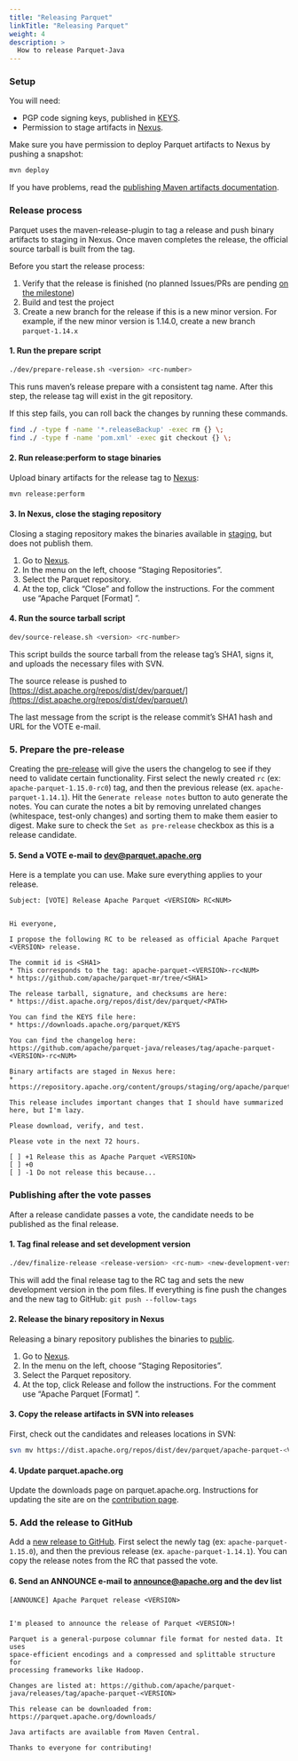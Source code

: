 ```yaml
---
title: "Releasing Parquet"
linkTitle: "Releasing Parquet"
weight: 4
description: >
  How to release Parquet-Java
---
```


### Setup

You will need: 

- PGP code signing keys, published in [KEYS](https://downloads.apache.org/parquet/KEYS).
- Permission to stage artifacts in [Nexus](https://repository.apache.org/).

Make sure you have permission to deploy Parquet artifacts to Nexus by pushing a snapshot:

```sh
mvn deploy
```

If you have problems, read the [publishing Maven artifacts documentation](https://www.apache.org/dev/publishing-maven-artifacts.html).

### Release process

Parquet uses the maven-release-plugin to tag a release and push binary artifacts to staging in Nexus. Once maven completes the release, the official source tarball is built from the tag.

Before you start the release process:

1. Verify that the release is finished (no planned Issues/PRs are pending [on the milestone](https://github.com/apache/parquet-java/milestones)) 
1. Build and test the project 
1. Create a new branch for the release if this is a new minor version. For example, if the new minor version is 1.14.0, create a new branch `parquet-1.14.x`

#### 1\. Run the prepare script

```sh
./dev/prepare-release.sh <version> <rc-number>
```

This runs maven’s release prepare with a consistent tag name. After this step, the release tag will exist in the git repository.

If this step fails, you can roll back the changes by running these commands.

```sh
find ./ -type f -name '*.releaseBackup' -exec rm {} \;
find ./ -type f -name 'pom.xml' -exec git checkout {} \;
```

#### 2\. Run release:perform to stage binaries

Upload binary artifacts for the release tag to [Nexus](https://repository.apache.org/):

```sh
mvn release:perform
```

#### 3\. In Nexus, close the staging repository

Closing a staging repository makes the binaries available in [staging](https://repository.apache.org/content/groups/staging/org/apache/parquet/), but does not publish them.

1.  Go to [Nexus](https://repository.apache.org/).
2.  In the menu on the left, choose “Staging Repositories”.
3.  Select the Parquet repository.
4.  At the top, click “Close” and follow the instructions. For the comment use “Apache Parquet \[Format\] ”.

#### 4\. Run the source tarball script

```sh
dev/source-release.sh <version> <rc-number>
```

This script builds the source tarball from the release tag’s SHA1, signs it, and uploads the necessary files with SVN.

The source release is pushed to [https://dist.apache.org/repos/dist/dev/parquet/](https://dist.apache.org/repos/dist/dev/parquet/)

The last message from the script is the release commit’s SHA1 hash and URL for the VOTE e-mail.

### 5\. Prepare the pre-release

Creating the [pre-release](https://github.com/apache/parquet-java/releases/new) will give the users the changelog to see if they need to validate certain functionality. First select the newly created `rc` (ex: `apache-parquet-1.15.0-rc0`) tag, and then the previous release (ex. `apache-parquet-1.14.1`). Hit the `Generate release notes` button to auto generate the notes. You can curate the notes a bit by removing unrelated changes (whitespace, test-only changes) and sorting them to make them easier to digest. Make sure to check the `Set as pre-release` checkbox as this is a release candidate.

#### 5\. Send a VOTE e-mail to [dev@parquet.apache.org](mailto:dev@parquet.apache.org)

Here is a template you can use. Make sure everything applies to your release.

    Subject: [VOTE] Release Apache Parquet <VERSION> RC<NUM>


    Hi everyone,

    I propose the following RC to be released as official Apache Parquet <VERSION> release.

    The commit id is <SHA1>
    * This corresponds to the tag: apache-parquet-<VERSION>-rc<NUM>
    * https://github.com/apache/parquet-mr/tree/<SHA1>

    The release tarball, signature, and checksums are here:
    * https://dist.apache.org/repos/dist/dev/parquet/<PATH>

    You can find the KEYS file here:
    * https://downloads.apache.org/parquet/KEYS

    You can find the changelog here:
    https://github.com/apache/parquet-java/releases/tag/apache-parquet-<VERSION>-rc<NUM>

    Binary artifacts are staged in Nexus here:
    * https://repository.apache.org/content/groups/staging/org/apache/parquet/

    This release includes important changes that I should have summarized here, but I'm lazy.

    Please download, verify, and test.

    Please vote in the next 72 hours.

    [ ] +1 Release this as Apache Parquet <VERSION>
    [ ] +0
    [ ] -1 Do not release this because...



### Publishing after the vote passes

After a release candidate passes a vote, the candidate needs to be published as the final release.

#### 1\. Tag final release and set development version

```sh
./dev/finalize-release <release-version> <rc-num> <new-development-version-without-SNAPSHOT-suffix>
```

This will add the final release tag to the RC tag and sets the new development version in the pom files. If everything is fine push the changes and the new tag to GitHub: `git push --follow-tags`

#### 2\. Release the binary repository in Nexus

Releasing a binary repository publishes the binaries to [public](https://repository.apache.org/content/groups/public/org/apache/parquet/).

1.  Go to [Nexus](https://repository.apache.org/).
2.  In the menu on the left, choose “Staging Repositories”.
3.  Select the Parquet repository.
4.  At the top, click Release and follow the instructions. For the comment use “Apache Parquet \[Format\] ”.

#### 3\. Copy the release artifacts in SVN into releases

First, check out the candidates and releases locations in SVN:

```sh
svn mv https://dist.apache.org/repos/dist/dev/parquet/apache-parquet-<VERSION>-rcN/ https://dist.apache.org/repos/dist/release/parquet/apache-parquet-<VERSION> -m "Parquet: Add release <VERSION>"
```

#### 4\. Update parquet.apache.org

Update the downloads page on parquet.apache.org. Instructions for updating the site are on the [contribution page](https://parquet.apache.org/docs/contribution-guidelines/contributing/).

### 5\. Add the release to GitHub

Add a [new release to GitHub](https://github.com/apache/parquet-java/releases/new). First select the newly tag (ex: `apache-parquet-1.15.0`), and then the previous release (ex. `apache-parquet-1.14.1`). You can copy the release notes from the RC that passed the vote.

#### 6\. Send an ANNOUNCE e-mail to [announce@apache.org](mailto:announce@apache.org) and the dev list

    [ANNOUNCE] Apache Parquet release <VERSION>


    I'm pleased to announce the release of Parquet <VERSION>!

    Parquet is a general-purpose columnar file format for nested data. It uses
    space-efficient encodings and a compressed and splittable structure for
    processing frameworks like Hadoop.

    Changes are listed at: https://github.com/apache/parquet-java/releases/tag/apache-parquet-<VERSION>

    This release can be downloaded from: https://parquet.apache.org/downloads/

    Java artifacts are available from Maven Central.

    Thanks to everyone for contributing!
